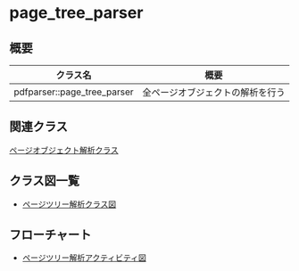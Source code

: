 # page_tree_parser
## 概要
| クラス名 | 概要 |
| --- | --- |
| pdfparser::page_tree_parser | 全ページオブジェクトの解析を行う |

## 関連クラス
[ページオブジェクト解析クラス](page_parser/page_parser.md)

## クラス図一覧
- [ページツリー解析クラス図](page_tree_parser.class.pu)

## フローチャート
- [ページツリー解析アクティビティ図](page_tree_parser.activity.pu)

